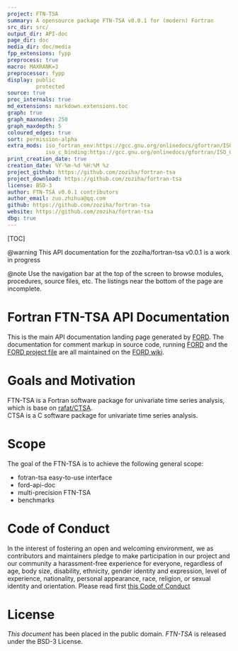 ```yaml
---
project: FTN-TSA
summary: A opensource package FTN-TSA v0.0.1 for (modern) Fortran
src_dir: src/
output_dir: API-doc
page_dir: doc
media_dir: doc/media
fpp_extensions: fypp
preprocess: true
macro: MAXRANK=3
preprocessor: fypp
display: public
         protected
source: true
proc_internals: true
md_extensions: markdown.extensions.toc
graph: true
graph_maxnodes: 250
graph_maxdepth: 5
coloured_edges: true
sort: permission-alpha
extra_mods: iso_fortran_env:https://gcc.gnu.org/onlinedocs/gfortran/ISO_005fFORTRAN_005fENV.html
            iso_c_binding:https://gcc.gnu.org/onlinedocs/gfortran/ISO_005fC_005fBINDING.html#ISO_005fC_005fBINDING
print_creation_date: true
creation_date: %Y-%m-%d %H:%M %z
project_github: https://github.com/zoziha/fortran-tsa
project_download: https://github.com/zoziha/fortran-tsa
license: BSD-3
author: FTN-TSA v0.0.1 contributors
author_email: zuo.zhihua@qq.com
github: https://github.com/zoziha/fortran-tsa
website: https://github.com/zoziha/fortran-tsa
dbg: true
---
```


[TOC]

@warning This API documentation for the zoziha/fortran-tsa v0.0.1 is a work in progress

@note
Use the navigation bar at the top of the screen to browse modules, procedures, source files, etc.
The listings near the bottom of the page are incomplete.

Fortran FTN-TSA API Documentation
================================

This is the main API documentation landing page generated by [FORD].
The documentation for comment markup in source code, running [FORD] and the [FORD project file] are all maintained on the [FORD wiki].

[FORD]: https://github.com/Fortran-FOSS-Programmers/ford#readme
[FORD wiki]: https://github.com/Fortran-FOSS-Programmers/ford/wiki
[FORD project file]: https://github.com/fortran-lang/stdlib/blob/master/API-doc-FORD-file.md

Goals and Motivation
====================

FTN-TSA is a Fortran software package for univariate time series analysis, which is base on [rafat/CTSA](https://github.com/rafat/ctsa).  
CTSA is a C software package for univariate time series analysis. 

Scope
=====

The goal of the FTN-TSA is to achieve the following general scope:

* fotran-tsa easy-to-use interface
* ford-api-doc
* multi-precision FTN-TSA
* benchmarks

Code of Conduct
===============

In the interest of fostering an open and welcoming environment, we as contributors and maintainers pledge to make participation in our project and our community a harassment-free experience for everyone, regardless of age, body size, disability, ethnicity, gender identity and expression, level of experience, nationality, personal appearance, race, religion, or sexual identity and orientation. Please read first [this Code of Conduct](./page/contributing/CodeOfConduct.html)

License
=======
_This document_ has been placed in the public domain.
_FTN-TSA_ is released under the BSD-3 License.
